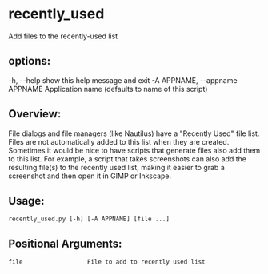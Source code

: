 # recently_used

Add files to the recently-used list


## options:
  -h, --help            show this help message and exit
  -A APPNAME, --appname APPNAME
                        Application name (defaults to name of this script)

## Overview:

File dialogs and file managers (like Nautilus) have a "Recently Used" file
list. Files are not automatically added to this list when they are created.
Sometimes it would be nice to have scripts that generate files also add
them to this list. For example, a script that takes screenshots can also
add the resulting file(s) to the recently used list, making it easier to
grab a screenshot and then open it in GIMP or Inkscape.

## Usage:

    recently_used.py [-h] [-A APPNAME] [file ...]


## Positional Arguments:

    file                  File to add to recently used list


